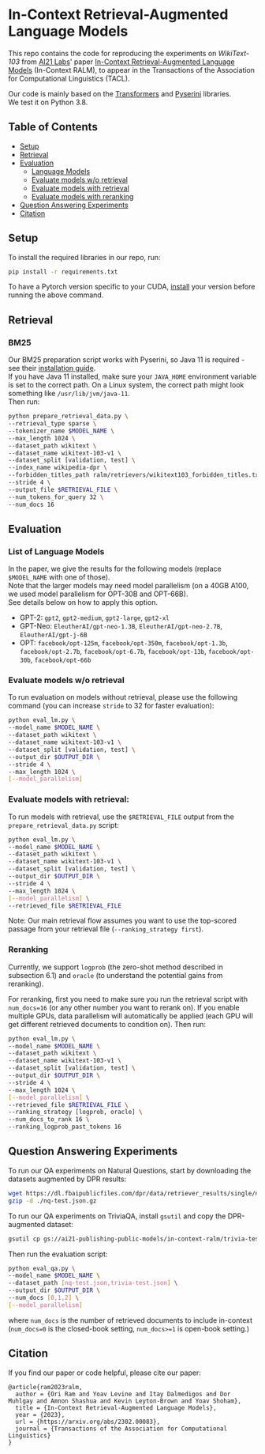 # In-Context Retrieval-Augmented Language Models

This repo contains the code for reproducing the experiments on *WikiText-103* from [AI21 Labs](https://www.ai21.com/)' paper [In-Context Retrieval-Augmented Language Models](https://arxiv.org/abs/2302.00083) (In-Context RALM), to appear in the Transactions of the Association for Computational Linguistics (TACL).

Our code is mainly based on the [Transformers](https://github.com/huggingface/transformers/) and [Pyserini](https://github.com/castorini/pyserini) libraries.  
We test it on Python 3.8.


## Table of Contents
- [Setup](#setup)
- [Retrieval](#retrieval)
- [Evaluation](#evaluation)
  - [Language Models](#list-of-language-models)
  - [Evaluate models w/o retrieval](#evaluate-models-wo-retrieval)
  - [Evaluate models with retrieval](#evaluate-models-with-retrieval)
  - [Evaluate models with reranking](#reranking)
- [Question Answering Experiments](#question-answering-experiments)
- [Citation](#citation)

## Setup

To install the required libraries in our repo, run:
```bash
pip install -r requirements.txt
```
To have a Pytorch version specific to your CUDA, [install](https://pytorch.org/) your version before running the above command.

## Retrieval

### BM25

Our BM25 preparation script works with Pyserini, so Java 11 is required - see their [installation guide](https://github.com/castorini/pyserini/blob/master/docs/installation.md).  
If you have Java 11 installed, make sure your `JAVA_HOME` environment variable is set to the correct path. 
On a Linux system, the correct path might look something like `/usr/lib/jvm/java-11`.  
Then run:

```bash
python prepare_retrieval_data.py \
--retrieval_type sparse \
--tokenizer_name $MODEL_NAME \
--max_length 1024 \
--dataset_path wikitext \
--dataset_name wikitext-103-v1 \
--dataset_split [validation, test] \
--index_name wikipedia-dpr \
--forbidden_titles_path ralm/retrievers/wikitext103_forbidden_titles.txt \
--stride 4 \
--output_file $RETRIEVAL_FILE \
--num_tokens_for_query 32 \
--num_docs 16 
```

## Evaluation

### List of Language Models

In the paper, we give the results for the following models (replace `$MODEL_NAME` with one of those).  
Note that the larger models may need model parallelism (on a 40GB A100, we used model parallelism for OPT-30B and OPT-66B).  
See details below on how to apply this option.

* GPT-2: `gpt2`, `gpt2-medium`, `gpt2-large`, `gpt2-xl`
* GPT-Neo: `EleutherAI/gpt-neo-1.3B`, `EleutherAI/gpt-neo-2.7B`, `EleutherAI/gpt-j-6B`
* OPT: `facebook/opt-125m`, `facebook/opt-350m`, `facebook/opt-1.3b`, `facebook/opt-2.7b`, `facebook/opt-6.7b`, `facebook/opt-13b`, `facebook/opt-30b`, `facebook/opt-66b`

### Evaluate models w/o retrieval

To run evaluation on models without retrieval, please use the following command (you can increase `stride` to 32 for faster evaluation):
```bash
python eval_lm.py \
--model_name $MODEL_NAME \
--dataset_path wikitext \
--dataset_name wikitext-103-v1 \
--dataset_split [validation, test] \
--output_dir $OUTPUT_DIR \
--stride 4 \
--max_length 1024 \
[--model_parallelism]
```

### Evaluate models with retrieval:

To run models with retrieval, use the `$RETRIEVAL_FILE` output from the `prepare_retrieval_data.py` script:
```bash
python eval_lm.py \
--model_name $MODEL_NAME \
--dataset_path wikitext \
--dataset_name wikitext-103-v1 \
--dataset_split [validation, test] \
--output_dir $OUTPUT_DIR \
--stride 4 \
--max_length 1024 \
[--model_parallelism] \
--retrieved_file $RETRIEVAL_FILE
```

Note: Our main retrieval flow assumes you want to use the top-scored passage from your retrieval file (`--ranking_strategy first`).

### Reranking 

Currently, we support `logprob` (the zero-shot method described in subsection 6.1) and `oracle` (to understand the potential gains from reranking).

For reranking, first you need to make sure you run the retrieval script with `num_docs=16` (or any other number you want to rerank on).
If you enable multiple GPUs, data parallelism will automatically be applied (each GPU will get different retrieved documents to condition on).
Then run:
```bash
python eval_lm.py \
--model_name $MODEL_NAME \
--dataset_path wikitext \
--dataset_name wikitext-103-v1 \
--dataset_split [validation, test] \
--output_dir $OUTPUT_DIR \
--stride 4 \
--max_length 1024 \
[--model_parallelism] \
--retrieved_file $RETRIEVAL_FILE \
--ranking_strategy [logprob, oracle] \
--num_docs_to_rank 16 \
--ranking_logprob_past_tokens 16
```

## Question Answering Experiments

To run our QA experiments on Natural Questions, start by downloading the datasets augmented by DPR results:
```bash
wget https://dl.fbaipublicfiles.com/dpr/data/retriever_results/single/nq-test.json.gz
gzip -d ./nq-test.json.gz
```
To run our QA experiments on TriviaQA, install `gsutil` and copy the DPR-augmented dataset:
```bash
gsutil cp gs://ai21-publishing-public-models/in-context-ralm/trivia-test-dpr-results.json ./trivia-test.json
```

Then run the evaluation script:
```bash
python eval_qa.py \
--model_name $MODEL_NAME \
--dataset_path [nq-test.json,trivia-test.json] \
--output_dir $OUTPUT_DIR \
--num_docs [0,1,2] \
[--model_parallelism]
```
where `num_docs` is the number of retrieved documents to include in-context (`num_docs=0` is the closed-book setting, `num_docs>=1` is open-book setting.)

## Citation

If you find our paper or code helpful, please cite our paper:
```
@article{ram2023ralm,
  author = {Ori Ram and Yoav Levine and Itay Dalmedigos and Dor Muhlgay and Amnon Shashua and Kevin Leyton-Brown and Yoav Shoham},
  title = {In-Context Retrieval-Augmented Language Models},
  year = {2023},
  url = {https://arxiv.org/abs/2302.00083},
  journal = {Transactions of the Association for Computational Linguistics}
}
```